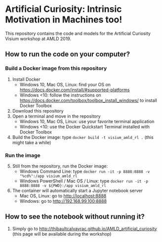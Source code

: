 # Artificial Curiosity: Intrinsic Motivation in Machines too!

This repository contains the code and models for the Artificial Curiosity Visium workshop at AMLD 2019.

## How to run the code on your computer?

### Build a Docker image from this repository
1. Install Docker
    * Windows 10, Mac OS, Linux: find your OS on <https://docs.docker.com/install/#supported-platforms>
    * Windows <10: follow the instructions on <https://docs.docker.com/toolbox/toolbox_install_windows/> to install Docker Toolbox
2. Download this repository
3. Open a terminal and move in the repository
    * Windows 10, Mac OS, Linux: use your favorite terminal application
    * Windows <10: use the Docker Quickstart Terminal installed with Docker Toolbox
4. Build the Docker image: type `docker build -t visium_amld_rl .` (this might take a while)

### Run the image
5. Still from the repository, run the Docker image:
    * Windows Command Line: type `docker run -it -p 8888:8888 -v "%cd%":/app visium_amld_rl`
    * Windows PowerShell / Mac OS / Linux: type `docker run -it -p 8888:8888 -v ${PWD}:/app visium_amld_rl`
6. The container will automatically start a Jupyter notebook server
    * Mac OS, Linux: go to <http://localhost:8888>
    * Windows: go to <http://192.168.99.100:8888>

## How to see the notebook without running it?

1. Simply go to <http://thibaultcalvayrac.github.io/AMLD_artificial_curiosity> (this page will be available during the workshop)
